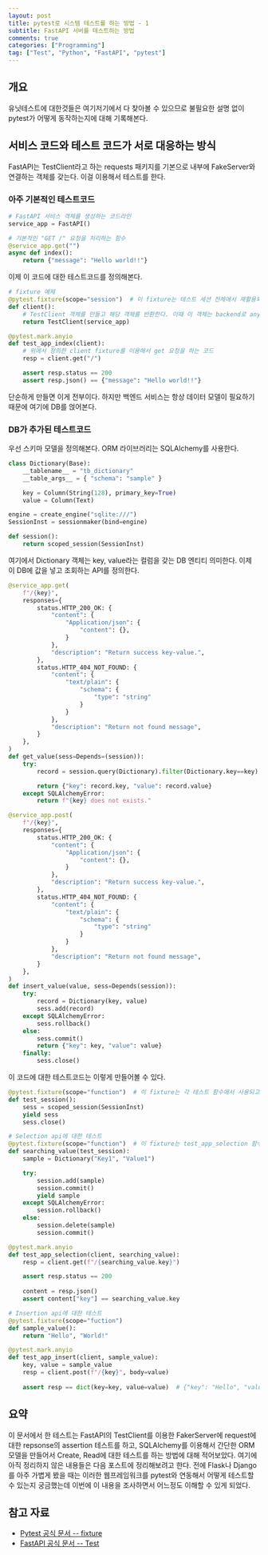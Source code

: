 ```yaml
---
layout: post
title: pytest로 시스템 테스트를 하는 방법 - 1
subtitle: FastAPI 서버를 테스트하는 방법
comments: true
categories: ["Programming"]
tag: ["Test", "Python", "FastAPI", "pytest"]
---
```


## 개요

유닛테스트에 대한것들은 여기저기에서 다 찾아볼 수 있으므로 불필요한 설명 없이 pytest가 어떻게 동작하는지에 대해 기록해본다.

## 서비스 코드와 테스트 코드가 서로 대응하는 방식

FastAPI는 TestClient라고 하는 requests 패키지를 기본으로 내부에 FakeServer와 연결하는 객체를 갖는다. 이걸 이용해서 테스트를 한다.

### 아주 기본적인 테스트코드

``` python
# FastAPI 서비스 객체를 생성하는 코드라인
service_app = FastAPI()

# 기본적인 "GET /" 요청을 처리하는 함수
@service_app.get("")
async def index():
    return {"message": "Hello world!!"}
```

이제 이 코드에 대한 테스트코드를 정의해본다.

``` python
# fixture 예제
@pytest.fixture(scope="session")  # 이 fixture는 테스트 세션 전체에서 재활용되어야 하므로, scope="session"으로 fixture 파라미터를 지정한다.
def client():
    # TestClient 객체를 만들고 해당 객체를 반환한다. 이때 이 객체는 backend로 anyio 패키지를 사용한다. 이 비동기 패키지를 정의하는 파라미터는 asyncio, trio 등으로 선언할수있다.
    return TestClient(service_app)

@pytest.mark.anyio
def test_app_index(client):
    # 위에서 정의한 client fixture를 이용해서 get 요청을 하는 코드
    resp = client.get("/")

    assert resp.status == 200
    assert resp.json() == {"message": "Hello world!!"}
```

단순하게 만들면 이게 전부이다. 하지만 백엔드 서비스는 항상 데이터 모델이 필요하기 때문에 여기에 DB를 얹어본다.

### DB가 추가된 테스트코드

우선 스키마 모델을 정의해본다. ORM 라이브러리는 SQLAlchemy를 사용한다.

``` python
class Dictionary(Base):
    __tablename__ = "tb_dictionary"
    __table_args__ = { "schema": "sample" }

    key = Column(String(128), primary_key=True)
    value = Column(Text)

engine = create_engine("sqlite:///")
SessionInst = sessionmaker(bind=engine)

def session():
    return scoped_session(SessionInst)
```

여기에서 Dictionary 객체는 key, value라는 컬럼을 갖는 DB 엔티티 의미한다. 이제 이 DB에 값을 넣고 조회하는 API를 정의한다.

``` python
@service_app.get(
    f"/{key}", 
    responses={
        status.HTTP_200_OK: {
            "content": {
                "Application/json": {
                    "content": {},
                }
            },
            "description": "Return success key-value.",
        },
        status.HTTP_404_NOT_FOUND: {
            "content": {
                "text/plain": {
                    "schema": {
                        "type": "string"
                    }
                }
            },
            "description": "Return not found message",
        }
    },
)
def get_value(sess=Depends=(session)):
    try:
        record = session.query(Dictionary).filter(Dictionary.key==key).first()

        return {"key": record.key, "value": record.value}
    except SQLAlchemyError:
        return f"{key} does not exists." 

@service_app.post(
    f"/{key}", 
    responses={
        status.HTTP_200_OK: {
            "content": {
                "Application/json": {
                    "content": {},
                }
            },
            "description": "Return success key-value.",
        },
        status.HTTP_404_NOT_FOUND: {
            "content": {
                "text/plain": {
                    "schema": {
                        "type": "string"
                    }
                }
            },
            "description": "Return not found message",
        }
    },
)
def insert_value(value, sess=Depends(session)):
    try:
        record = Dictionary(key, value)
        sess.add(record)
    except SQLAlchemyError:
        sess.rollback()
    else:
        sess.commit()
        return {"key": key, "value": value}
    finally:
        sess.close()
```

이 코드에 대한 테스트코드는 이렇게 만들어볼 수 있다.

``` python
@pytest.fixture(scope="function")  # 이 fixture는 각 테스트 함수에서 사용되고 종료되어야 하므로 scope="function"으로 지정한다.
def test_session():
    sess = scoped_session(SessionInst)
    yield sess
    sess.close()

# Selection api에 대한 테스트
@pytest.fixture(scope="function")  # 이 fixture는 test_app_selection 함수에서만 사용되기 때문에 scope="function"으로 지정한다.
def searching_value(test_session):
    sample = Dictionary("Key1", "Value1")

    try:
        session.add(sample)
        session.commit()
        yield sample
    except SQLAlchemyError:
        session.rollback()
    else:
        session.delete(sample)
        session.commit()

@pytest.mark.anyio
def test_app_selection(client, searching_value):
    resp = client.get(f"/{searching_value.key}")

    assert resp.status == 200
    
    content = resp.json()
    assert content["key"] == searching_value.key

# Insertion api에 대한 테스트
@pytest.fixture(scope="fuction")
def sample_value():
    return "Hello", "World!"

@pytest.mark.anyio
def test_app_insert(client, sample_value):
    key, value = sample_value
    resp = client.post(f"/{key}", body=value)
    
    assert resp == dict(key=key, value=value)  # {"key": "Hello", "value": "World!} 가 반환되므로 assertion True
```

## 요약

이 문서에서 한 테스트는 FastAPI의 TestClient를 이용한 FakerServer에 request에 대한 repsonse의 assertion 테스트를 하고, SQLAlchemy를 이용해서 간단한 ORM 모델을 만들어서 Create, Read에 대한 테스트를 하는 방법에 대해 적어보았다.
여기에 아직 정리하지 않은 내용들은 다음 포스트에 정리해보려고 한다. 전에 Flask나 Django를 아주 가볍게 봤을 때는 이러한 웹프레임워크를 pytest와 연동해서 어떻게 테스트할 수 있는지 궁금했는데 이번에 이 내용을 조사하면서 어느정도 이해할 수 있게 되었다.

## 참고 자료

* [Pytest 공식 문서 -- fixture]()
* [FastAPI 공식 문서 -- Test](https://fastapi.tiangolo.com/tutorial/testing/)
